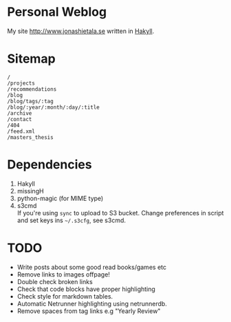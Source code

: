 Personal Weblog
===============

My site <http://www.jonashietala.se> written in [Hakyll][].

[Hakyll]: http://jaspervdj.be/hakyll/

Sitemap
=======

    /
    /projects
    /recommendations
    /blog
    /blog/tags/:tag
    /blog/:year/:month/:day/:title
    /archive
    /contact
    /404
    /feed.xml
    /masters_thesis

Dependencies
============

1. Hakyll
2. missingH
3. python-magic (for MIME type)
4. s3cmd  
   If you're using `sync` to upload to S3 bucket.
   Change preferences in script and set keys ins `~/.s3cfg`, see s3cmd.

TODO
====

* Write posts about some good read books/games etc
* Remove links to images offpage!
* Double check broken links
* Check that code blocks have proper highlighting
* Check style for markdown tables.
* Automatic Netrunner highlighting using netrunnerdb.
* Remove spaces from tag links e.g "Yearly Review"

